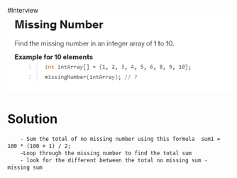 #Interview 
![](MissingNumber.PNG)


# Solution

        - Sum the total of no missing number using this formula  sum1 = 100 * (100 + 1) / 2;
        -Loop through the missing number to find the total sum
        - look for the different between the total no missing sum - missing sum

       
